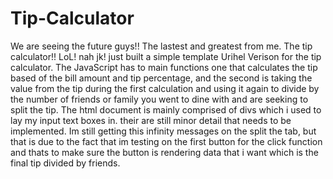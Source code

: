 # Tip-Calculator
We are seeing the future guys!! The lastest and greatest from me. The tip calculator!! LoL! nah jk! just built a simple template Urihel Verison for the tip calculator. The JavaScript has to main functions one that calculates the tip based of the bill amount and tip percentage, and the second is taking the value from the tip during the first calculation and using it again to divide by the number of friends or family you went to dine with and are seeking to split the tip. The html document is mainly comprised of divs which i used to lay my input text boxes in. their are still minor detail that needs to be implemented. Im still getting this infinity messages on the split the tab, but that is due to the fact that im testing on the first button for the click function and thats to make sure the button is rendering data that i want which is the final tip divided by friends. 
